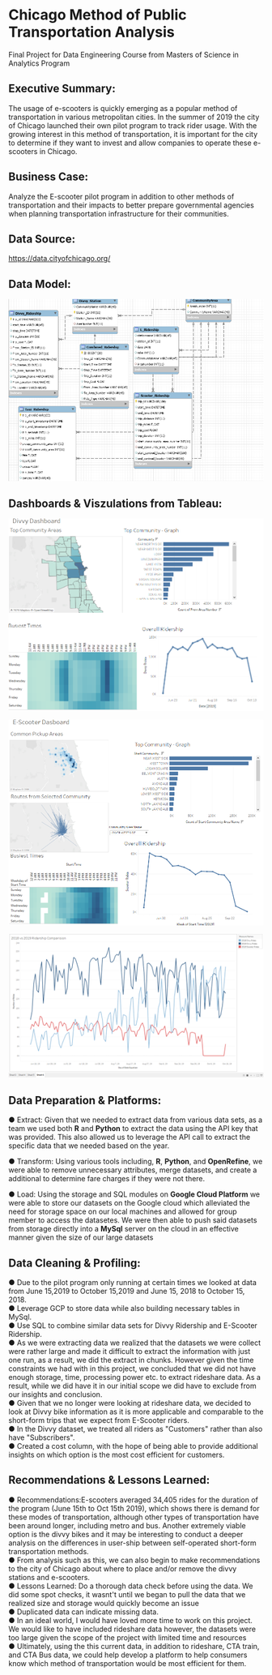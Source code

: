 # Chicago Method of Public Transportation Analysis
Final Project for Data Engineering Course from Masters of Science in Analytics Program 


## Executive Summary:
The usage of e-scooters is quickly emerging as a popular method of transportation in various metropolitan cities. In the summer of 2019 the city of Chicago launched their own pilot program to track rider usage. With the growing interest in this method of transportation, it is important for the city to determine if they want to invest and allow companies to operate these e-scooters in Chicago. 



## Business Case:
Analyze the E-scooter pilot program in addition to other methods of transportation and their impacts to better prepare governmental agencies when planning transportation infrastructure for their communities.


## Data Source:
https://data.cityofchicago.org/ 

## Data Model:

![image](https://github.com/oniyibizi/Chicago-Transportation/blob/main/images/DataModel.png)


## Dashboards & Viszulations from Tableau:

![image](https://github.com/oniyibizi/Chicago-Transportation/blob/main/images/DivvyDashboard.png)

![image](https://github.com/oniyibizi/Chicago-Transportation/blob/main/images/EScooterDashboard.png)

![image](https://github.com/oniyibizi/Chicago-Transportation/blob/main/images/Comparision.png)


## Data Preparation & Platforms:

●	Extract: Given that we needed to extract data from various data sets, as a team we used both **R** and **Python** to extract the data using the API key that was provided. This also allowed us to leverage the API call to extract the specific data that we needed based on the year.   

●	Transform: Using various tools including, **R**, **Python**, and **OpenRefine**, we were able to remove unnecessary attributes, merge datasets, and create a additional to determine fare charges if they were not there.  

●	Load: Using the storage and SQL modules on **Google Cloud Platform** we were able to store our datasets on the Google cloud which alleviated the need for storage space on our local machines and allowed for group member to access the datasetes. We were then able to push said datasets from storage directly into a **MySql** server on the cloud in an effective manner given the size of our large datasets




## Data Cleaning & Profiling:
●	Due to the pilot program only running at certain times we looked at data from June 15,2019 to October 15,2019 and June 15, 2018 to October 15, 2018.  
●	Leverage GCP to store data while also building necessary tables in MySql.  
●	Use SQL to combine similar data sets for Divvy Ridership and E-Scooter Ridership.  
●	As we were extracting data we realized that the datasets we were collect were rather large and made it difficult to extract the information with just one run, as a result, we did the extract in chunks. However given the time constraints we had with in this project, we concluded that we did not have enough storage, time, processing power etc. to extract rideshare data. As a result, while we did have it in our initial scope we did have to exclude from our insights and conclusion.  
●	Given that we no longer were looking at rideshare data, we decided to look at Divvy bike information as it is more applicable and comparable to the short-form trips that we expect from E-Scooter riders.  
●	In the Divvy dataset, we treated all riders as "Customers" rather than also have "Subscribers".  
●	Created a cost column, with the hope of being able to provide additional insights on which option is the most cost efficient for customers.  

## Recommendations & Lessons Learned: 
●	Recommendations:E-scooters averaged 34,405 rides for the duration of the program (June 15th to Oct 15th 2019), which shows there is demand for these modes of transportation, although other types of transportation have been around longer, including metro and bus. Another extremely viable option is the divvy bikes and it may be interesting to conduct a deeper analysis on the differences in user-ship between self-operated short-form transportation methods.    
●	From analysis such as this, we can also begin to make recommendations to the city of Chicago about where to place and/or remove the divvy stations and e-scooters.  
●	Lessons Learned: Do a thorough data check before using the data.  We did some spot checks, it wasnt't until we began to pull the data that we realized size and storage would quickly become an issue  
●	Duplicated data can indicate missing data.  
●	In an ideal world, I would have loved more time to work on this project. We would like to have included rideshare data however, the datasets were too large given the scope of the project with limited time and resources  
●	Ultimately, using the this current data, in addition to rideshare, CTA train, and CTA Bus data, we could help develop a platform to help consumers know which method of transportation would be most efficient for them.
